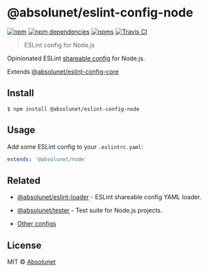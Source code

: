 # @absolunet/eslint-config-node

[![npm](https://img.shields.io/npm/v/@absolunet/eslint-config-node.svg)](https://www.npmjs.com/package/@absolunet/eslint-config-node)
[![npm dependencies](https://david-dm.org/absolunet/eslint-config/status.svg?path=packages/node)](https://david-dm.org/absolunet/eslint-config?path=packages/node)
[![npms](https://badges.npms.io/%40absolunet%2Feslint-config-node.svg)](https://npms.io/search?q=%40absolunet%2Feslint-config-node)
[![Travis CI](https://travis-ci.com/absolunet/eslint-config.svg?branch=master)](https://travis-ci.com/absolunet/eslint-config/builds)

> ESLint config for Node.js

Opinionated ESLint [shareable config](https://eslint.org/docs/developer-guide/shareable-configs.html) for Node.js.

Extends [@absolunet/eslint-config-core](https://github.com/absolunet/eslint-config)


## Install

```
$ npm install @absolunet/eslint-config-node
```


## Usage

Add some ESLint config to your `.eslintrc.yaml`:

```yaml
extends: '@absolunet/node'
```


## Related

- [@absolunet/eslint-loader](https://github.com/absolunet/node-eslint-loader) - ESLint shareable config YAML loader.

- [@absolunet/tester](https://github.com/absolunet/node-tester) - Test suite for Node.js projects.

- [Other configs](https://github.com/absolunet/eslint-config)


## License
MIT © [Absolunet](https://absolunet.com)
